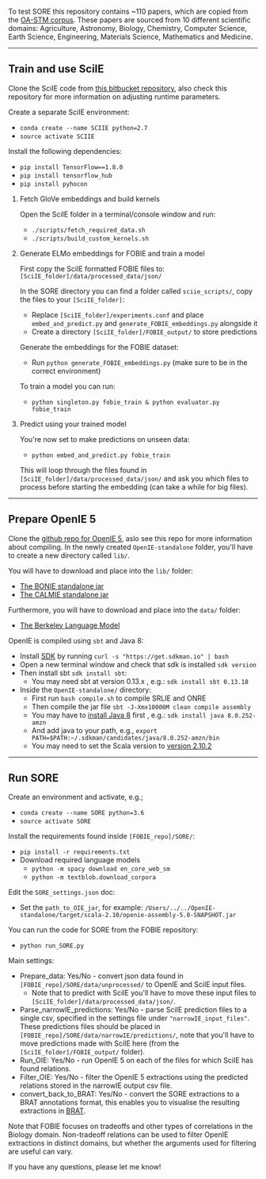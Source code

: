To test SORE this repository contains ~110 papers, which are copied from the 
[OA-STM corpus](https://github.com/elsevierlabs/OA-STM-Corpus).
These papers are sourced from 10 different scientific domains: Agriculture, Astronomy, Biology,
Chemistry, Computer Science, Earth Science, Engineering, Materials Science, Mathematics and Medicine.  

--------------------
Train and use SciIE
--------------------

Clone the SciIE code from [this bitbucket repository](https://bitbucket.org/luanyi/scierc/src/master/), 
also check this repository for more information on adjusting runtime parameters.

Create a separate SciIE environment: 
  * `conda create --name SCIIE python=2.7`
  * `source activate SCIIE`

Install the following dependencies:
  * `pip install TensorFlow==1.8.0`
  * `pip install tensorflow_hub`
  * `pip install pyhocon`

1. Fetch GloVe embeddings and build kernels
    
    Open the SciIE folder in a terminal/console window and run:
      * `./scripts/fetch_required_data.sh`
      * `./scripts/build_custom_kernels.sh`

2. Generate ELMo embeddings for FOBIE and train a model
    
    First copy the SciIE formatted FOBIE files to: `[SciIE_folder]/data/processed_data/json/`  
    
    In the SORE directory you can find a folder called `sciie_scripts/`, copy the files to your `[SciIE_folder]`:
      * Replace `[SciIE_folder]/experiments.conf` and place `embed_and_predict.py` and `generate_FOBIE_embeddings.py` alongside it
      * Create a directory `[SciIE_folder]/FOBIE_output/` to store predictions
     
    Generate the embeddings for the FOBIE dataset:
      * Run `python generate_FOBIE_embeddings.py` (make sure to be in the correct environment)
    
    To train a model you can run:
      * `python singleton.py fobie_train & python evaluator.py fobie_train`


3. Predict using your trained model
    
    You're now set to make predictions on unseen data:
      * `python embed_and_predict.py fobie_train`
      
    This will loop through the files found in `[SciIE_folder]/data/processed_data/json/` 
    and ask you which files to process before starting the embedding (can take a while for big files). 

--------------------
Prepare OpenIE 5
--------------------

Clone the [github repo for OpenIE 5](https://github.com/dair-iitd/OpenIE-standalone),
aslo see this repo for more information about compiling. 
In the newly created `OpenIE-standalone` folder, you'll have to create a new directory called `lib/`.  

You will have to download and place into the `lib/` folder:
  * [The BONIE standalone jar](https://github.com/dair-iitd/OpenIE-standalone/releases/download/v5.0/BONIE.jar)
  * [The CALMIE standalone jar](https://github.com/dair-iitd/OpenIE-standalone/releases/download/v5.0/ListExtractor.jar)

Furthermore, you will have to download and place into the `data/` folder: 
  * [The Berkeley Language Model](https://drive.google.com/file/d/0B-5EkZMOlIt2cFdjYUJZdGxSREU/view?usp=sharing)

OpenIE is compiled using `sbt` and Java 8:  
  * Install [SDK](https://sdkman.io/install) by running `curl -s "https://get.sdkman.io" | bash`  
  * Open a new terminal window and check that sdk is installed `sdk version`
  * Then install sbt `sdk install sbt`:
    * You may need sbt at version 0.13.x , e.g.: `sdk install sbt 0.13.18`
  * Inside the `OpenIE-standalone/` directory:
    * First run  `bash compile.sh` to compile SRLIE and ONRE
    * Then compile the jar file `sbt -J-Xmx10000M clean compile assembly`  
    * You may have to [install Java 8](https://www.scala-sbt.org/1.x/docs/Installing-sbt-on-Mac.html) first , e.g.: `sdk install java 8.0.252-amzn`
    * And add java to your path, e.g., `export PATH=$PATH:~/.sdkman/candidates/java/8.0.252-amzn/bin`
    * You may need to set the Scala version to [version 2.10.2](https://www.scala-lang.org/download/2.10.2.html)

  
------------
Run SORE
------------

Create an environment and activate, e.g.;
  * `conda create --name SORE python=3.6`
  * `source activate SORE`

Install the requirements found inside `[FOBIE_repo]/SORE/`:
  * `pip install -r requirements.txt`
  * Download required language models
    * `python -m spacy download en_core_web_sm`
    * `python -m textblob.download_corpora`

Edit the `SORE_settings.json` doc:
  * Set the `path_to_OIE_jar`, for example: `/Users/../../OpenIE-standalone/target/scala-2.10/openie-assembly-5.0-SNAPSHOT.jar`

 
You can run the code for SORE from the FOBIE repository:
  * `python run_SORE.py`

Main settings: 
  * Prepare_data: Yes/No - convert json data found in `[FOBIE_repo]/SORE/data/unprocessed/` to OpenIE and SciIE input files. 
    * Note that to predict with SciIE you'll have to move these input files to `[SciIE_folder]/data/processed_data/json/`.
  * Parse_narrowIE_predictions: Yes/No - parse SciIE prediction files to a single csv, specified in the settings file under `"narrowIE_input_files"`. These predictions files should be placed in `[FOBIE_repo]/SORE/data/narrowIE/predictions/`, note that you'll have to move predictions made with SciIE here (from the `[SciIE_folder]/FOBIE_output/` folder).
  * Run_OIE: Yes/No - run OpenIE 5 on each of the files for which SciIE has found relations.
  * Filter_OIE: Yes/No - filter the OpenIE 5 extractions using the predicted relations stored in the narrowIE output csv file.
  * convert_back_to_BRAT: Yes/No - convert the SORE extractions to a BRAT annotations format, this enables you to visualise the resulting extractions in [BRAT](https://brat.nlplab.org/index.html).


Note that FOBIE focuses on tradeoffs and other types of correlations in the Biology domain. Non-tradeoff relations 
can be used to filter OpenIE extractions in distinct domains, but whether the arguments used for filtering are useful can vary. 

If you have any questions, please let me know!